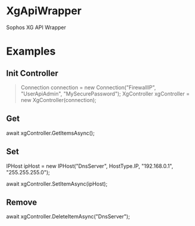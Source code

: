 # XgApiWrapper
 Sophos XG API Wrapper

# Examples
## Init Controller
> Connection connection = new Connection("FirewallIP", "UserApiAdmin", "MySecurePassword");
> XgController xgController = new XgController(connection);

## Get 
 await xgController.GetItemsAsync<IPHost>();
 
## Set
 IPHost ipHost = new IPHost("DnsServer", HostType.IP, "192.168.0.1", "255.255.255.0");
 
 await xgController.SetItemAsync<IPHost>(ipHost);

## Remove
 await xgController.DeleteItemAsync<IPHost>("DnsServer");
